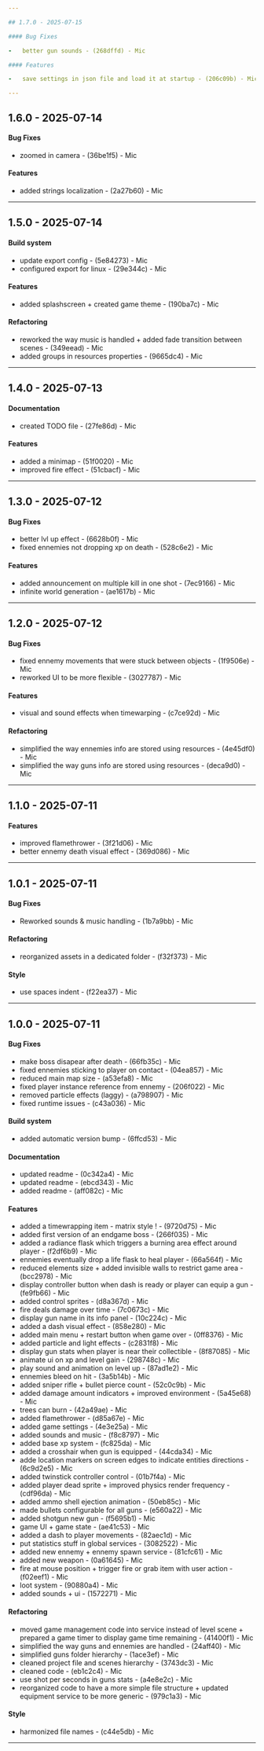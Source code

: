 ```yaml
---

## 1.7.0 - 2025-07-15

#### Bug Fixes

-   better gun sounds - (268dffd) - Mic

#### Features

-   save settings in json file and load it at startup - (206c09b) - Mic

---
```


## 1.6.0 - 2025-07-14

#### Bug Fixes

-   zoomed in camera - (36be1f5) - Mic

#### Features

-   added strings localization - (2a27b60) - Mic

---

## 1.5.0 - 2025-07-14

#### Build system

-   update export config - (5e84273) - Mic
-   configured export for linux - (29e344c) - Mic

#### Features

-   added splashscreen + created game theme - (190ba7c) - Mic

#### Refactoring

-   reworked the way music is handled + added fade transition between scenes - (349eead) - Mic
-   added groups in resources properties - (9665dc4) - Mic

---

## 1.4.0 - 2025-07-13

#### Documentation

-   created TODO file - (27fe86d) - Mic

#### Features

-   added a minimap - (51f0020) - Mic
-   improved fire effect - (51cbacf) - Mic

---

## 1.3.0 - 2025-07-12

#### Bug Fixes

-   better lvl up effect - (6628b0f) - Mic
-   fixed ennemies not dropping xp on death - (528c6e2) - Mic

#### Features

-   added announcement on multiple kill in one shot - (7ec9166) - Mic
-   infinite world generation - (ae1617b) - Mic

---

## 1.2.0 - 2025-07-12

#### Bug Fixes

-   fixed ennemy movements that were stuck between objects - (1f9506e) - Mic
-   reworked UI to be more flexible - (3027787) - Mic

#### Features

-   visual and sound effects when timewarping - (c7ce92d) - Mic

#### Refactoring

-   simplified the way ennemies info are stored using resources - (4e45df0) - Mic
-   simplified the way guns info are stored using resources - (deca9d0) - Mic

---

## 1.1.0 - 2025-07-11

#### Features

-   improved flamethrower - (3f21d06) - Mic
-   better ennemy death visual effect - (369d086) - Mic

---

## 1.0.1 - 2025-07-11

#### Bug Fixes

-   Reworked sounds & music handling - (1b7a9bb) - Mic

#### Refactoring

-   reorganized assets in a dedicated folder - (f32f373) - Mic

#### Style

-   use spaces indent - (f22ea37) - Mic

---

## 1.0.0 - 2025-07-11

#### Bug Fixes

-   make boss disapear after death - (66fb35c) - Mic
-   fixed ennemies sticking to player on contact - (04ea857) - Mic
-   reduced main map size - (a53efa8) - Mic
-   fixed player instance reference from ennemy - (206f022) - Mic
-   removed particle effects (laggy) - (a798907) - Mic
-   fixed runtime issues - (c43a036) - Mic

#### Build system

-   added automatic version bump - (6ffcd53) - Mic

#### Documentation

-   updated readme - (0c342a4) - Mic
-   updated readme - (ebcd343) - Mic
-   added readme - (aff082c) - Mic

#### Features

-   added a timewrapping item - matrix style ! - (9720d75) - Mic
-   added first version of an endgame boss - (266f035) - Mic
-   added a radiance flask which triggers a burning area effect around player - (f2df6b9) - Mic
-   ennemies eventually drop a life flask to heal player - (66a564f) - Mic
-   reduced elements size + added invisible walls to restrict game area - (bcc2978) - Mic
-   display controller button when dash is ready or player can equip a gun - (fe9fb66) - Mic
-   added control sprites - (d8a367d) - Mic
-   fire deals damage over time - (7c0673c) - Mic
-   display gun name in its info panel - (10c224c) - Mic
-   added a dash visual effect - (858e280) - Mic
-   added main menu + restart button when game over - (0ff8376) - Mic
-   added particle and light effects - (c2831f8) - Mic
-   display gun stats when player is near their collectible - (8f87085) - Mic
-   animate ui on xp and level gain - (298748c) - Mic
-   play sound and animation on level up - (87ad1e2) - Mic
-   ennemies bleed on hit - (3a5b14b) - Mic
-   added sniper rifle + bullet pierce count - (52c0c9b) - Mic
-   added damage amount indicators + improved environment - (5a45e68) - Mic
-   trees can burn - (42a49ae) - Mic
-   added flamethrower - (d85a67e) - Mic
-   added game settings - (4e3e25a) - Mic
-   added sounds and music - (f8c8797) - Mic
-   added base xp system - (fc825da) - Mic
-   added a crosshair when gun is equipped - (44cda34) - Mic
-   adde location markers on screen edges to indicate entities directions - (6c9d2e5) - Mic
-   added twinstick controller control - (01b7f4a) - Mic
-   added player dead sprite + improved physics render frequency - (cdf96da) - Mic
-   added ammo shell ejection animation - (50eb85c) - Mic
-   made bullets configurable for all guns - (e560a22) - Mic
-   added shotgun new gun - (f5695b1) - Mic
-   game UI + game state - (ae41c53) - Mic
-   added a dash to player movements - (82aec1d) - Mic
-   put statistics stuff in global services - (3082522) - Mic
-   added new ennemy + ennemy spawn service - (81cfc61) - Mic
-   added new weapon - (0a61645) - Mic
-   fire at mouse position + trigger fire or grab item with user action - (f02eef1) - Mic
-   loot system - (90880a4) - Mic
-   added sounds + ui - (1572271) - Mic

#### Refactoring

-   moved game management code into service instead of level scene + prepared a game timer to display game time remaining - (41400f1) - Mic
-   simplified the way guns and ennemies are handled - (24aff40) - Mic
-   simplified guns folder hierarchy - (1ace3ef) - Mic
-   cleaned project file and scenes hierarchy - (3743dc3) - Mic
-   cleaned code - (eb1c2c4) - Mic
-   use shot per seconds in guns stats - (a4e8e2c) - Mic
-   reorganized code to have a more simple file structure + updated equipment service to be more generic - (979c1a3) - Mic

#### Style

-   harmonized file names - (c44e5db) - Mic

---
